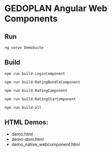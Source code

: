# GEDOPLAN Angular Web Components

## Run
`
ng serve DemoSuite
`

## Build

`npm run build-LoginComponent`

`npm run build-RatingBundleComponent`

`npm run build-RatingComponent`

`npm run build-RatingStarComponent`

`npm run build-all`

## HTML Demos:
- demo.html
- demo-dom.html 
- demo_native_webcomponent.html
